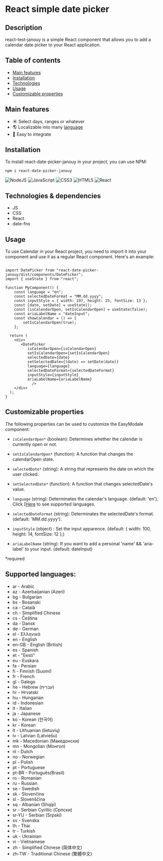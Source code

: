 # React simple date picker

## Description

react-test-janouy is a simple React component that allows you to add a calendar date picker to your React application.

## Table of contents

-   [Main features](#main-features)
-   [Installation](#installation)
-   [Technologies](#technologies-&-dependencies)
-   [Usage](#usage)
-   [Customizable properties](#customizable-properties)

## Main features

-   ☀️ Select days, ranges or whatever
-   🌎 Localizable into many [language](#supported-languages)
-   📄 Easy to integrate

## Installation

To install react-date-picker-janouy in your project, you can use NPM:

```
npm i react-date-picker-janouy

```

![NodeJS](https://img.shields.io/badge/node.js-v16.19.1-6DA55F?style=for-the-badge&logo=node.js&logoColor=white)
![JavaScript](https://img.shields.io/badge/javascript-%23323330.svg?style=for-the-badge&logo=javascript&logoColor=%23F7DF1E)
![CSS3](https://img.shields.io/badge/css3-%231572B6.svg?style=for-the-badge&logo=css3&logoColor=white)
![HTML5](https://img.shields.io/badge/html5-%23E34F26.svg?style=for-the-badge&logo=html5&logoColor=white)
![React](https://img.shields.io/badge/react-v18.2.0-61dafb?style=for-the-badge&logo=react&logoColor=%2361DAFB)

## Technologies & dependencies

-   JS
-   CSS
-   React
-   date-fns

## Usage

To use Calendar in your React project, you need to import it into your component and use it as a regular React component. Here's an example:

```

import DatePicker from "react-date-picker-janouy/dist/components/DatePicker";
import { useState } from "react";

function MyComponent() {
    const language = "en";
    const selectedDateFormat = "MM.dd.yyyy";
    const inputStyle = { width: 197, height: 25, fontSize: 13 };
    const [date, setDate] = useState();
    const [isCalendarOpen, setIsCalendarOpen] = useState(false);
    const ariaLabelName = "dateInput";
    const showCalendar = () => {
        setIsCalendarOpen(true);
    };

  return (
    <div>
       <DatePicker
          isCalendarOpen={isCalendarOpen}
          setIsCalendarOpen={setIsCalendarOpen}
          selectedDate={date}
          setSelectedDate={(date) => setDate(date)}
          language={language}
          selectedDateFormat={selectedDateFormat}
          inputStyle={inputStyle}
          ariaLabelName={ariaLabelName}
			/>
	</div>
  );
}

```

## Customizable properties

The following properties can be used to customize the EasyModale component:

-   `isCalendarOpen*` (boolean): Determines whether the calendar is currently open or not.

-   `setIsCalendarOpen*` (function): A function that changes the calendarOpen state.

-   `selectedDate*` (string): A string that represents the date on which the user clicked.

-   `setSelectedDate*` (function): A function that changes selectedDate's value.

-   `language` (string): Determinates the calendar's language. (default: 'en'). Click [[Here](#supported-languages) to see supported languages.

-   `selectedDateFormat` (string): Determinates the selectedDate's format. (default: 'MM.dd.yyyy').

-   `inputStyle` (object) : Set the input apparence. (default: { width: 100, height: 14, fontSize: 12 };)

-   `ariaLabelName` (string): If you want to add a personal 'name' && 'aria-label' to your input. (default: dateInput)

\*required

## Supported languages:

-   ar - Arabic
-   az - Azerbaijanian (Azeri)
-   bg - Bulgarian
-   bs - Bosanski
-   ca - Català
-   ch - Simplified Chinese
-   cs - Čeština
-   da - Dansk
-   de - German
-   el - Ελληνικά
-   en - English
-   en-GB - English (British)
-   es - Spanish
-   et - "Eesti"
-   eu - Euskara
-   fa - Persian
-   fi - Finnish (Suomi)
-   fr - French
-   gl - Galego
-   he - Hebrew (עברית)
-   hr - Hrvatski
-   hu - Hungarian
-   id - Indonesian
-   it - Italian
-   ja - Japanese
-   ko - Korean (한국어)
-   kr - Korean
-   lt - Lithuanian (lietuvių)
-   lv - Latvian (Latviešu)
-   mk - Macedonian (Македонски)
-   mn - Mongolian (Монгол)
-   nl - Dutch
-   no - Norwegian
-   pl - Polish
-   pt - Portuguese
-   pt-BR - Português(Brasil)
-   ro - Romanian
-   ru - Russian
-   se - Swedish
-   sk - Slovenčina
-   sl - Slovenščina
-   sq - Albanian (Shqip)
-   sr - Serbian Cyrillic (Српски)
-   sr-YU - Serbian (Srpski)
-   sv - Svenska
-   th - Thai
-   tr - Turkish
-   uk - Ukrainian
-   vi - Vietnamese
-   zh - Simplified Chinese (简体中文)
-   zh-TW - Traditional Chinese (繁體中文)
